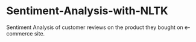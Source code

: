 # Sentiment-Analysis-with-NLTK


Sentiment Analysis of customer reviews on the product they bought on e-commerce site.
